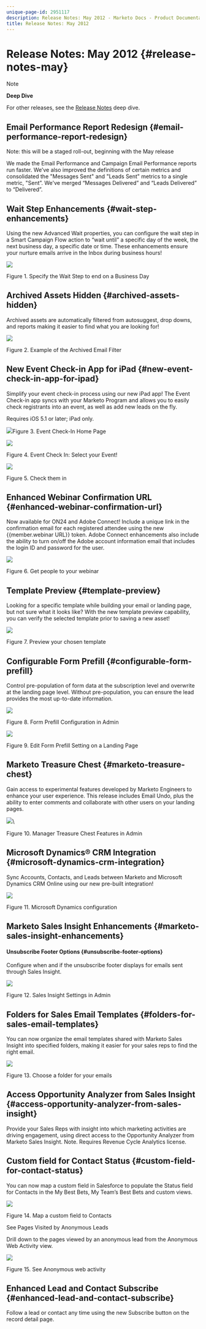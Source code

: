 ```yaml
---
unique-page-id: 2951117
description: Release Notes: May 2012 - Marketo Docs - Product Documentation
title: Release Notes: May 2012
---
```


# Release Notes: May 2012 {#release-notes-may}

>[!NOTE]
>
>**Deep Dive**
>
>For other releases, see the [Release Notes](http://docs.marketo.com/display/docs/release+notes) deep dive.

## Email Performance Report Redesign {#email-performance-report-redesign}

Note: this will be a staged roll-out, beginning with the May release

We made the Email Performance and Campaign Email Performance reports run faster. We’ve also improved the definitions of certain metrics and consolidated the "Messages Sent" and "Leads Sent" metrics to a single metric, "Sent”. We've merged “Messages Delivered” and “Leads Delivered” to “Delivered”.

## Wait Step Enhancements {#wait-step-enhancements}

Using the new Advanced Wait properties, you can configure the wait step in a Smart Campaign Flow action to “wait until” a specific day of the week, the next business day, a specific date or time. These enhancements ensure your nurture emails arrive in the Inbox during business hours!

![](assets/image2014-9-23-10-3a14-3a13.png)

Figure 1. Specify the Wait Step to end on a Business Day

## Archived Assets Hidden {#archived-assets-hidden}

Archived assets are automatically filtered from autosuggest, drop downs, and reports making it easier to find what you are looking for!

![](assets/image2014-9-23-10-3a14-3a28.png)

Figure 2. Example of the Archived Email Filter

## New Event Check-in App for iPad {#new-event-check-in-app-for-ipad}

Simplify your event check-in process using our new iPad app! The Event Check-in app syncs with your Marketo Program and allows you to easily check registrants into an event, as well as add new leads on the fly.

Requires iOS 5.1 or later; iPad only.

![](assets/image2014-9-23-10-3a14-3a46.png)Figure 3. Event Check-In Home Page

![](assets/image2014-9-23-10-3a15-3a6.png)

Figure 4. Event Check In: Select your Event!

![](assets/image2014-9-23-10-3a15-3a27.png)

Figure 5. Check them in

## Enhanced Webinar Confirmation URL {#enhanced-webinar-confirmation-url}

Now available for ON24 and Adobe Connect! Include a unique link in the confirmation email for each registered attendee using the new {{member.webinar URL}} token. Adobe Connect enhancements also include the ability to turn on/off the Adobe account information email that includes the login ID and password for the user.

![](assets/image2014-9-23-10-3a15-3a44.png)

Figure 6. Get people to your webinar

## Template Preview {#template-preview}

Looking for a specific template while building your email or landing page, but not sure what it looks like? With the new template preview capability, you can verify the selected template prior to saving a new asset!

![](assets/image2014-9-23-10-3a16-3a4.png)

Figure 7. Preview your chosen template

## Configurable Form Prefill {#configurable-form-prefill}

Control pre-population of form data at the subscription level and overwrite at the landing page level. Without pre-population, you can ensure the lead provides the most up-to-date information.

![](assets/image2014-9-23-10-3a16-3a22.png)

Figure 8. Form Prefill Configuration in Admin

![](assets/image2014-9-23-10-3a16-3a34.png)

Figure 9. Edit Form Prefill Setting on a Landing Page

## Marketo Treasure Chest {#marketo-treasure-chest}

Gain access to experimental features developed by Marketo Engineers to enhance your user experience. This release includes Email Undo, plus the ability to enter comments and collaborate with other users on your landing pages.

![](assets/image2014-9-23-10-3a16-3a51.png)\

Figure 10. Manager Treasure Chest Features in Admin

## Microsoft Dynamics® CRM Integration {#microsoft-dynamics-crm-integration}

Sync Accounts, Contacts, and Leads between Marketo and Microsoft Dynamics CRM Online using our new pre-built integration!

![](assets/image2014-9-23-10-3a17-3a6.png)

Figure 11. Microsoft Dynamics configuration

## Marketo Sales Insight Enhancements {#marketo-sales-insight-enhancements}

#### Unsubscribe Footer Options {#unsubscribe-footer-options}

Configure when and if the unsubscribe footer displays for emails sent through Sales Insight.

![](assets/image2014-9-23-10-3a17-3a20.png)

Figure 12. Sales Insight Settings in Admin

## Folders for Sales Email Templates {#folders-for-sales-email-templates}

You can now organize the email templates shared with Marketo Sales Insight into specified folders, making it easier for your sales reps to find the right email.

![](assets/image2014-9-23-10-3a17-3a35.png)

Figure 13. Choose a folder for your emails

## Access Opportunity Analyzer from Sales Insight {#access-opportunity-analyzer-from-sales-insight}

Provide your Sales Reps with insight into which marketing activities are driving engagement, using direct access to the Opportunity Analyzer from Marketo Sales Insight. Note. Requires Revenue Cycle Analytics license.

## Custom field for Contact Status {#custom-field-for-contact-status}

You can now map a custom field in Salesforce to populate the Status field for Contacts in the My Best Bets, My Team’s Best Bets and custom views.

![](assets/image2014-9-23-10-3a17-3a47.png)

Figure 14. Map a custom field to Contacts

See Pages Visited by Anonymous Leads

Drill down to the pages viewed by an anonymous lead from the Anonymous Web Activity view.

![](assets/image2014-9-23-10-3a17-3a59.png)

Figure 15. See Anonymous web activity

## Enhanced Lead and Contact Subscribe {#enhanced-lead-and-contact-subscribe}

Follow a lead or contact any time using the new Subscribe button on the record detail page.

